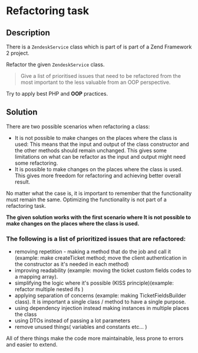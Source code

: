 # Refactoring task

## Description
There is a `ZendeskService` class which is part of is part of a Zend Framework 2 project.

Refactor the given `ZendeskService` class.

> Give a list of prioritised issues that need to be refactored from the most important to the less valuable from an OOP perspective.

Try to apply best PHP and **OOP** practices.

## Solution

There are two possible scenarios when refactoring a class:

- It is not possible to make changes on the places where the class is used: This means that the input and output of 
the class constructor and the other methods should remain unchanged. This gives some limitations on what can be refactor as the input and output might need some refactoring.
- It is possible  to make changes on the places where the class is used. This gives more freedom for refactoring and achieving better overall result. 

No matter what the case is, it is important to remember that the functionality must remain the same. 
Optimizing the functionality is not part of a refactoring task.

**The given solution works with the first scenario where It is not possible to make changes on the places where the class is used.**

### The following is a list of prioritized issues that are refactored:
- removing repetition - making a method that do the job and call it (example: make createTicket method; move the client authentication in the constructor as it's needed in each method)
- improving readability (example: moving the ticket custom fields codes to a mapping array).
- simplifying the logic where it's possible (KISS principle)(example: refactor multiple nested ifs )
- applying separation of concerns (example: making TicketFieldsBuilder class). It is important a single class / method to have a single purpose.
- using dependency injection instead making instances in multiple places the class
- using DTOs instead of passing a lot parameters
- remove unused things( variables and constants etc... )

All of there things make the code more maintainable, less prone to errors and easier to extend.